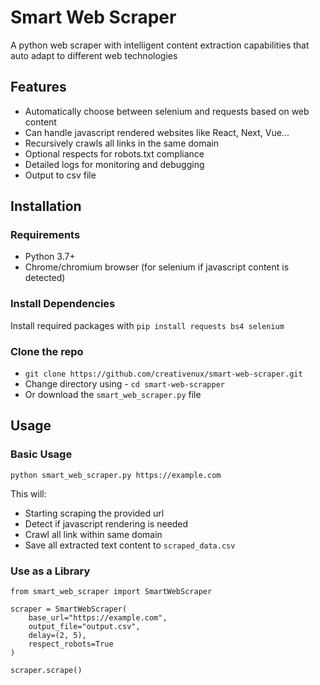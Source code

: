 # Smart Web Scraper
A python web scraper with intelligent content extraction capabilities that auto adapt to different web technologies

## Features
- Automatically choose between selenium and requests based on web content
- Can handle javascript rendered websites like React, Next, Vue...
- Recursively crawls all links in the same domain
- Optional respects for robots.txt compliance
- Detailed logs for monitoring and debugging
- Output to csv file

## Installation

### Requirements
- Python 3.7+
- Chrome/chromium browser (for selenium if javascript content is detected)  

### Install Dependencies
Install required packages with `pip install requests bs4 selenium`

### Clone the repo
- `git clone https://github.com/creativenux/smart-web-scraper.git`
- Change directory using - `cd smart-web-scrapper`
- Or download the `smart_web_scraper.py` file

## Usage

### Basic Usage
`python smart_web_scraper.py https://example.com`

This will:
- Starting scraping the provided url
- Detect if javascript rendering is needed
- Crawl all link within same domain
- Save all extracted text content to `scraped_data.csv`

### Use as a Library
```
from smart_web_scraper import SmartWebScraper

scraper = SmartWebScraper(
    base_url="https://example.com",
    output_file="output.csv",
    delay=(2, 5),
    respect_robots=True
)

scraper.scrape()
```